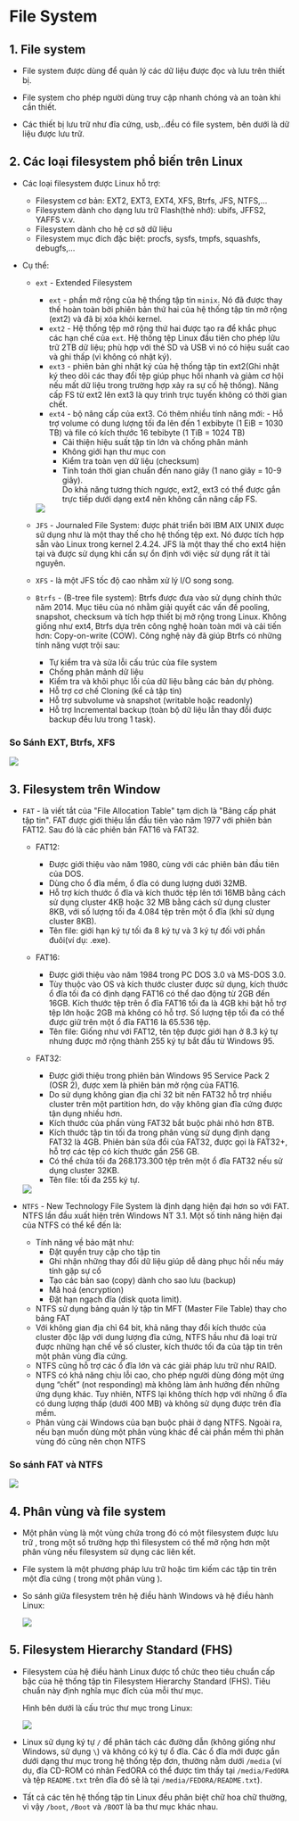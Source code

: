 # File System   

## 1. File system
- File system được dùng để quản lý các dữ liệu được đọc và lưu trên thiết bị.

- File system cho phép người dùng truy cập nhanh chóng và an toàn khi cần thiết.
- Các thiết bị lưu trữ như đĩa cứng, usb,..đều có file system, bên dưới là dữ liệu được lưu trữ.  

## 2. Các loại filesystem phổ biến trên Linux
- Các loại filesystem được Linux hỗ trợ:

  - Filesystem cơ bản: EXT2, EXT3, EXT4, XFS, Btrfs, JFS, NTFS,…
  - Filesystem dành cho dạng lưu trữ Flash(thẻ nhớ): ubifs, JFFS2, YAFFS v.v.
  - Filesystem dành cho hệ cơ sở dữ liệu
  - Filesystem mục đích đặc biệt: procfs, sysfs, tmpfs, squashfs, debugfs,…

- Cụ thể:  
  - `ext` - Extended Filesystem  
    - `ext` - phần mở rộng của hệ thống tập tin `minix`. Nó đã được thay thế hoàn toàn bởi phiên bản thứ hai của hệ thống tập tin mở rộng (ext2) và đã bị xóa khỏi kernel.  
    - `ext2` - Hệ thống tệp mở rộng thứ hai được tạo ra để khắc phục các hạn chế của `ext`. Hệ thống tệp Linux đầu tiên cho phép lữu trữ 2TB dữ liệu; phù hợp với thẻ SD và USB vì nó có hiệu suất cao và ghi thấp (vì không có nhật ký).  
    - `ext3` - phiên bản ghi nhật ký của hệ thống tập tin ext2(Ghi nhật ký theo dõi các thay đổi tệp giúp phục hồi nhanh và giảm cơ hội nếu mất dữ liệu trong trường hợp xảy ra sự cố hệ thống). Nâng cấp FS từ ext2 lên ext3 là quy trình trực tuyến không có thời gian chết. 
    - `ext4` - bộ nâng cấp của ext3. Có thêm nhiều tính năng mới:   - Hỗ trợ volume có dung lượng tối đa lên đến 1 exbibyte (1 EiB = 10­30 TB) và file có kích thước 16 tebibyte (1 TiB = 1024 TB)
      - Cải thiện hiệu suất tập tin lớn và chống phân mảnh
      - Không giới hạn thư mục con
      - Kiểm tra toàn vẹn dữ liệu (checksum)
      - Tính toán thời gian chuẩn đến nano giây (1 nano giây = 10-9 giây).  
    Do khả năng tương thích ngược, ext2, ext3 có thể được gắn trực tiếp dưới dạng ext4 nên không cần nâng cấp FS.  

    <img src ="img/f1.PNG">   

  - `JFS` - Journaled File System: được phát triển bởi IBM AIX UNIX được sử dụng như là một thay thế cho hệ thống tệp ext. Nó được tích hợp sẵn vào Linux trong kernel 2.4.24. JFS là một thay thế cho ext4 hiện tại và được sử dụng khi cần sự ổn định với việc sử dụng rất ít tài nguyên. 

  - `XFS` -  là một JFS tốc độ cao nhằm xử lý I/O song song.  
  - `Btrfs` - (B-tree file system): Btrfs được đưa vào sử dụng chính thức năm 2014. Mục tiêu của nó nhằm giải quyết các vấn đề pooling, snapshot, checksum và tích hợp thiết bị mở rộng trong Linux. Không giống như ext4, Btrfs dựa trên công nghệ hoàn toàn mới và cải tiến hơn: Copy-on-write (COW). Công nghệ này đã giúp Btrfs có những tính năng vượt trội sau:
    - Tự kiểm tra và sửa lỗi cấu trúc của file system  
    - Chống phân mảnh dữ liệu
    - Kiểm tra và khôi phục lỗi của dữ liệu bằng các bản dự phòng.
    - Hỗ trợ cơ chế Cloning (kể cả tập tin)
    - Hỗ trợ subvolume và snapshot (writable hoặc readonly)
    - Hỗ trợ Incremental backup (toàn bộ dữ liệu lẫn thay đổi được backup đều lưu trong 1 task).    

### So Sánh EXT, Btrfs, XFS

  <img src ="img/f2.PNG">  


## 3. Filesystem trên Window  
- `FAT` - là viết tắt của "File Allocation Table" tạm dịch là "Bảng cấp phát tập tin". FAT được giới thiệu lần đầu tiên vào năm 1977 với phiên bản FAT12. Sau đó là các phiên bản FAT16 và FAT32.  
  - FAT12: 
    - Được giới thiệu vào năm 1980, cùng với các phiên bản đầu tiên của DOS.
    - Dùng cho ổ đĩa mềm, ổ đĩa có dung lượng dưới 32MB.  
     - Hỗ trợ kích thước ổ đĩa và kích thước tệp lên tới 16MB bằng cách sử dụng cluster 4KB hoặc 32 MB bằng cách sử dụng cluster 8KB, với số lượng tối đa 4.084 tệp trên một ổ đĩa (khi sử dụng cluster 8KB). 
    - Tên file: giới hạn ký tự tối đa 8 ký tự và 3 ký tự đối với phần đuôi(ví dụ: .exe).  

  - FAT16: 
    - Được giới thiệu vào năm 1984 trong PC DOS 3.0 và MS-DOS 3.0. 
    - Tùy thuộc vào OS và kích thước cluster được sử dụng, kích thước ổ đĩa tối đa có định dạng FAT16 có thể dao động từ 2GB đến 16GB. Kích thước tệp trên ổ đĩa FAT16 tối đa là 4GB khi bật hỗ trợ tệp lớn hoặc 2GB mà không có hỗ trợ. Số lượng tệp tối đa có thể được giữ trên một ổ đĩa FAT16 là 65.536 tệp. 
    - Tên file: Giống như với FAT12, tên tệp được giới hạn ở 8.3 ký tự nhưng được mở rộng thành 255 ký tự bắt đầu từ Windows 95.  

  - FAT32: 
    - Được giới thiệu trong phiên bản Windows 95 Service Pack 2 (OSR 2), được xem là phiên bản mở rộng của FAT16. 
    - Do sử dụng không gian địa chỉ 32 bit nên FAT32 hỗ trợ nhiều cluster trên một partition hơn, do vậy không gian đĩa cứng được tận dụng nhiều hơn. 
    - Kích thước của phần vùng FAT32 bắt buộc phải nhỏ hơn 8TB.
    - Kích thước tập tin tối đa trong phân vùng sử dụng định dạng FAT32 là 4GB. Phiên bản sửa đổi của FAT32, được gọi là FAT32+, hỗ trợ các tệp có kích thước gần 256 GB.
    - Có thể chứa tối đa 268.173.300 tệp trên một ổ đĩa FAT32  nếu sử dụng cluster 32KB. 
    - Tên file: tối đa 255 ký tự.   
    
  <img src ="img/f3.PNG">
- `NTFS` - New Technology File System là định dạng hiện đại hơn so với FAT. NTFS lần đầu xuất hiện trên Windows NT 3.1. Một số tính năng hiện đại của NTFS có thể kể đến là: 
  - Tính năng về bảo mật như:    
    - Đặt quyền truy cập cho tập tin  
    - Ghi nhận những thay đổi dữ liệu giúp dễ dàng phục hồi nếu máy tính gặp sự cố
    - Tạo các bản sao (copy) dành cho sao lưu (backup)
    - Mã hoá (encryption)
    - Đặt hạn ngạch đĩa (disk quota limit).
  - NTFS sử dụng bảng quản lý tập tin MFT (Master File Table) thay cho bảng FAT
  - Với không gian địa chỉ 64 bit, khả năng thay đổi kích thước của cluster độc lập với dung lượng đĩa cứng, NTFS hầu như đã loại trừ được những hạn chế về số cluster, kích thước tối đa của tập tin trên một phân vùng đĩa cứng.
  -  NTFS cũng hỗ trợ các ổ đĩa lớn và các giải pháp lưu trữ như RAID. 
  - NTFS có khả năng chịu lỗi cao, cho phép người dùng đóng một ứng dụng “chết” (not responding) mà không làm ảnh hưởng đến những ứng dụng khác. Tuy nhiên, NTFS lại không thích hợp với những ổ đĩa có dung lượng thấp (dưới 400 MB) và không sử dụng được trên đĩa mềm. 
  - Phân vùng cài Windows của bạn buộc phải ở dạng NTFS. Ngoài ra, nếu bạn muốn dùng một phân vùng khác để cài phần mềm thì phân vùng đó cũng nên chọn NTFS

### So sánh FAT và NTFS  

  <img src ="img/f4.PNG">

## 4. Phân vùng và file system  
- Một phân vùng là một vùng chứa trong đó có một filesystem được lưu trữ , trong một số trường hợp thì filesystem có thể mở rộng hơn một phân vùng nếu filesystem sử dụng các liên kết.

- File system là một phương pháp lưu trữ hoặc tìm kiếm các tập tin trên một đĩa cứng ( trong một phân vùng ).

- So sánh giữa filesystem trên hệ điều hành Windows và hệ điều hành Linux:  

  <img src ="img/f5.PNG">
## 5. Filesystem Hierarchy Standard (FHS)
- Filesystem của hệ điều hành Linux được tổ chức theo tiêu chuẩn cấp bậc của hệ thống tập tin Filesystem Hierarchy Standard (FHS). Tiêu chuẩn này định nghĩa mục đích của mỗi thư mục.

  Hình bên dưới là cấu trúc thư mục trong Linux:  

  <img src ="img/f6.PNG">
- Linux  sử dụng ký tự `/` để phân tách các đường dẫn (không giống như Windows, sử dụng `\`) và không có ký tự ổ đĩa. Các ổ đĩa mới được gắn dưới dạng thư mục trong hệ thống tệp đơn, thường nằm dưới  `/media`  (ví dụ, đĩa CD-ROM có nhãn FedORA có thể được tìm thấy tại `/media/FedORA` và tệp  `README.txt`  trên đĩa đó sẽ là tại `/media/FEDORA/README.txt`).  
- Tất cả các tên hệ thống tập tin Linux đều phân biệt chữ hoa chữ thường, vì vậy  `/boot`, `/Boot` và  `/BOOT`  là ba thư mục khác nhau. 